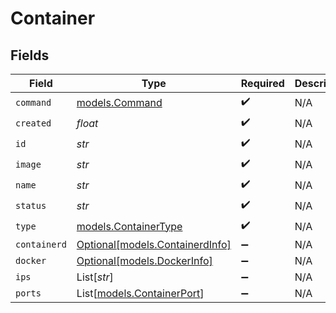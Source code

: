 # Container


## Fields

| Field                                                          | Type                                                           | Required                                                       | Description                                                    |
| -------------------------------------------------------------- | -------------------------------------------------------------- | -------------------------------------------------------------- | -------------------------------------------------------------- |
| `command`                                                      | [models.Command](../models/command.md)                         | :heavy_check_mark:                                             | N/A                                                            |
| `created`                                                      | *float*                                                        | :heavy_check_mark:                                             | N/A                                                            |
| `id`                                                           | *str*                                                          | :heavy_check_mark:                                             | N/A                                                            |
| `image`                                                        | *str*                                                          | :heavy_check_mark:                                             | N/A                                                            |
| `name`                                                         | *str*                                                          | :heavy_check_mark:                                             | N/A                                                            |
| `status`                                                       | *str*                                                          | :heavy_check_mark:                                             | N/A                                                            |
| `type`                                                         | [models.ContainerType](../models/containertype.md)             | :heavy_check_mark:                                             | N/A                                                            |
| `containerd`                                                   | [Optional[models.ContainerdInfo]](../models/containerdinfo.md) | :heavy_minus_sign:                                             | N/A                                                            |
| `docker`                                                       | [Optional[models.DockerInfo]](../models/dockerinfo.md)         | :heavy_minus_sign:                                             | N/A                                                            |
| `ips`                                                          | List[*str*]                                                    | :heavy_minus_sign:                                             | N/A                                                            |
| `ports`                                                        | List[[models.ContainerPort](../models/containerport.md)]       | :heavy_minus_sign:                                             | N/A                                                            |